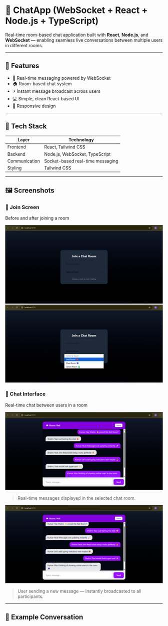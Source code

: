 # 💬 ChatApp (WebSocket + React + Node.js + TypeScript)

Real-time room-based chat application built with **React**, **Node.js**, and **WebSocket** — enabling seamless live conversations between multiple users in different rooms.

---

## 🚀 Features

- 🔴 Real-time messaging powered by WebSocket  
- 🏠 Room-based chat system  
- ⚡ Instant message broadcast across users  
- 💻 Simple, clean React-based UI  
- 📱 Responsive design  

---

## 🧩 Tech Stack

| Layer | Technology |
|-------|-------------|
| Frontend | React, Tailwind CSS |
| Backend | Node.js, WebSocket, TypeScript | 
| Communication | Socket-based real-time messaging |
| Styling | Tailwind CSS |

---

## 🖼️ Screenshots

### 🧍 Join Screen
Before and after joining a room

![Join Screen 1](./frontend/public/join-screen-1.png)
![Join Screen 2](./frontend/public/join-screen-2.png)

### 💬 Chat Interface
Real-time chat between users in a room

![Chat Interface 1](./frontend/public/chat-interface-1.png)
> Real-time messages displayed in the selected chat room.

![Chat Interface 2](./frontend/public/chat-interface-2.png)
> User sending a new message — instantly broadcasted to all participants.

---

## 🧠 Example Conversation

